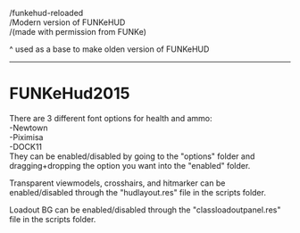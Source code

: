 /funkehud-reloaded  
/Modern version of FUNKeHUD  
/(made with permission from FUNKe)  

^
used as a base to make olden version of FUNKeHUD

_______________________________________

# FUNKeHud2015
There are 3 different font options for health and ammo:  
-Newtown  
-Piximisa  
-DOCK11  
They can be enabled/disabled by going to the "options" folder and dragging+dropping the option you want into the "enabled" folder.

Transparent viewmodels, crosshairs, and hitmarker can be enabled/disabled through the "hudlayout.res" file in the scripts folder.

Loadout BG can be enabled/disabled through the "classloadoutpanel.res" file in the scripts folder.
